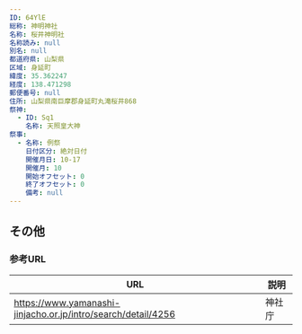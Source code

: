 ```yaml
---
ID: 64YlE
総称: 神明神社
名称: 桜井神明社
名称読み: null
別名: null
都道府県: 山梨県
区域: 身延町
緯度: 35.362247
経度: 138.471298
郵便番号: null
住所: 山梨県南巨摩郡身延町丸滝桜井868
祭神:
  - ID: Sq1
    名称: 天照皇大神
祭事:
  - 名称: 例祭
    日付区分: 絶対日付
    開催月日: 10-17
    開催月: 10
    開始オフセット: 0
    終了オフセット: 0
    備考: null
---
```


## その他

### 参考URL

| URL                                                           | 説明   |
| ------------------------------------------------------------- | ------ |
| https://www.yamanashi-jinjacho.or.jp/intro/search/detail/4256 | 神社庁 |
